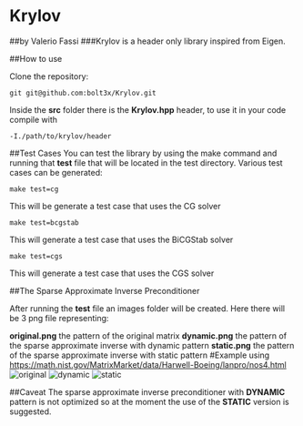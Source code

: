 # Krylov
##by Valerio Fassi
###Krylov is a header only library inspired from Eigen.

##How to use

Clone the repository:
```
git git@github.com:bolt3x/Krylov.git
```

Inside the **src** folder there is the **Krylov.hpp** header,
to use it in your code compile with
```
-I./path/to/krylov/header
```

##Test Cases
You can test the library by using the make command and running that **test** file 
that will be located in the test directory.
Various test cases can be generated:

```
make test=cg
```
This will be generate a test case that uses the CG solver
```
make test=bcgstab
```
This will generate a test case that uses the BiCGStab solver
```
make test=cgs
```
This will generate a test case that uses the CGS solver

##The Sparse Approximate Inverse Preconditioner 

After running the **test** file an images folder will be created.
Here there will be 3 png file representing:

**original.png** the pattern of the original matrix
**dynamic.png** the pattern of the sparse approximate inverse with dynamic pattern 
**static.png** the pattern of the sparse approximate inverse with static pattern
#Example
using https://math.nist.gov/MatrixMarket/data/Harwell-Boeing/lanpro/nos4.html
![original](https://user-images.githubusercontent.com/103378889/216479768-a5505586-5ec3-4e38-9fbf-e4c1109d1f6c.png)
![dynamic](https://user-images.githubusercontent.com/103378889/216479780-e0870163-d931-4700-a348-004d7f8ad3fc.png)
![static](https://user-images.githubusercontent.com/103378889/216479790-1f47a430-a595-457f-9ad3-4d486583750f.png)

##Caveat
The sparse approximate inverse preconditioner with **DYNAMIC** pattern is not optimized
so at the moment the use of the **STATIC** version is suggested.
